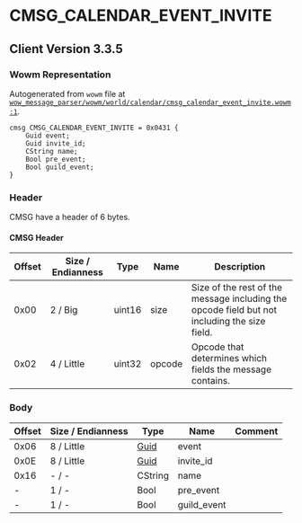 # CMSG_CALENDAR_EVENT_INVITE

## Client Version 3.3.5

### Wowm Representation

Autogenerated from `wowm` file at [`wow_message_parser/wowm/world/calendar/cmsg_calendar_event_invite.wowm:1`](https://github.com/gtker/wow_messages/tree/main/wow_message_parser/wowm/world/calendar/cmsg_calendar_event_invite.wowm#L1).
```rust,ignore
cmsg CMSG_CALENDAR_EVENT_INVITE = 0x0431 {
    Guid event;
    Guid invite_id;
    CString name;
    Bool pre_event;
    Bool guild_event;
}
```
### Header

CMSG have a header of 6 bytes.

#### CMSG Header

| Offset | Size / Endianness | Type   | Name   | Description |
| ------ | ----------------- | ------ | ------ | ----------- |
| 0x00   | 2 / Big           | uint16 | size   | Size of the rest of the message including the opcode field but not including the size field.|
| 0x02   | 4 / Little        | uint32 | opcode | Opcode that determines which fields the message contains.|

### Body

| Offset | Size / Endianness | Type | Name | Comment |
| ------ | ----------------- | ---- | ---- | ------- |
| 0x06 | 8 / Little | [Guid](../types/packed-guid.md) | event |  |
| 0x0E | 8 / Little | [Guid](../types/packed-guid.md) | invite_id |  |
| 0x16 | - / - | CString | name |  |
| - | 1 / - | Bool | pre_event |  |
| - | 1 / - | Bool | guild_event |  |

